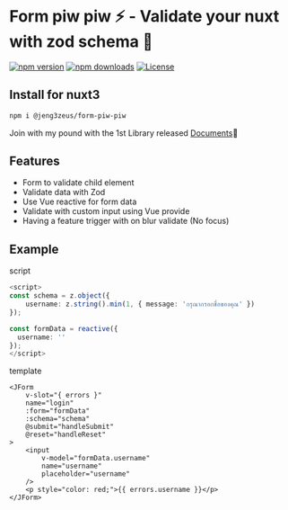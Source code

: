 # Form piw piw ⚡️ - Validate your nuxt with zod schema 🪿


[![npm version][npm-version-src]][npm-version-href]
[![npm downloads][npm-downloads-src]][npm-downloads-href]
[![License][license-src]][license-href]

## Install for nuxt3
```bash
npm i @jeng3zeus/form-piw-piw
```

Join with my pound with the 1st Library released  [Documents][documents-href]🐣


## Features
- Form to validate child element
- Validate data with Zod
- Use Vue reactive for form data
- Validate with custom input using Vue provide
- Having a feature trigger with on blur validate (No focus)



## Example
script
```ts
<script>
const schema = z.object({
    username: z.string().min(1, { message: 'กรุณากรอกชื่อของคุณ' })
});

const formData = reactive({
  username: ''
});
</script>
```

template
```vue
<JForm
    v-slot="{ errors }"
    name="login"
    :form="formData"
    :schema="schema"
    @submit="handleSubmit"
    @reset="handleReset"
>
    <input 
        v-model="formData.username"
        name="username" 
        placeholder="username"
    />
    <p style="color: red;">{{ errors.username }}</p>
</JForm>
```


<!-- Badges -->
[npm-version-src]: https://img.shields.io/npm/v/@jeng3zeus/form-piw-piw/latest.svg?style=flat&colorA=020420&colorB=00DC82
[npm-version-href]: https://www.npmjs.com/package/@jeng3zeus/form-piw-piw

[npm-downloads-src]: https://img.shields.io/npm/dm/@jeng3zeus/form-piw-piw.svg?style=flat&colorA=020420&colorB=00DC82
[npm-downloads-href]: https://www.npmjs.com/package/@jeng3zeus/form-piw-piw

[license-src]: https://img.shields.io/github/license/JENGZY-devBoi/Form-piw-piw.svg?style=flat&colorA=020420&colorB=00DC82
[license-href]: https://github.com/JENGZY-devBoi/jengzeus-form-piw-piw/blob/main/LICENSE

[documents-href]: https://google.com
